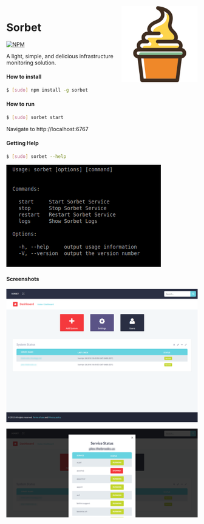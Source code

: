 <img src="https://raw.githubusercontent.com/matthiassb/sorbet/master/img/logo.png" width="200" align="right">

Sorbet
======================

[![NPM](https://nodei.co/npm/sorbet.png)](https://nodei.co/npm/sorbet/)

A light, simple, and delicious infrastructure monitoring solution.  


#### How to install
```bash
$ [sudo] npm install -g sorbet
```

#### How to run
```bash
$ [sudo] sorbet start
```

Navigate to http://localhost:6767

#### Getting Help
```bash
$ [sudo] sorbet --help
```
![CLI Screenshot](https://raw.githubusercontent.com/matthiassb/sorbet/master/img/cli-help.png)


#### Screenshots

![Screenshot 1](https://raw.githubusercontent.com/matthiassb/sorbet/master/img/sorbet.png)

![Screenshot 1](https://raw.githubusercontent.com/matthiassb/sorbet/master/img/sorbet2.png)
